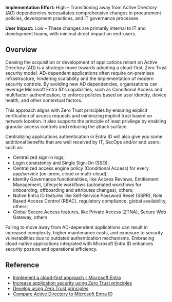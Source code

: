 **Implementation Effort:** High – Transitioning away from Active Directory (AD) dependencies necessitates comprehensive changes in procurement policies, development practices, and IT governance processes.&#x20;

**User Impact:** Low – These changes are primarily internal to IT and development teams, with minimal direct impact on end-users.

## Overview

Ceasing the acquisition or development of applications reliant on Active Directory (AD) is a strategic move towards adopting a cloud-first, Zero Trust security model. AD-dependent applications often require on-premises infrastructure, hindering scalability and the implementation of modern security controls. By avoiding new AD dependencies, organizations can leverage Microsoft Entra ID's capabilities, such as Conditional Access and multifactor authentication, to enforce policies based on user identity, device health, and other contextual factors.&#x20;

This approach aligns with Zero Trust principles by ensuring explicit verification of access requests and minimizing implicit trust based on network location. It also supports the principle of least privilege by enabling granular access controls and reducing the attack surface.&#x20;

Centralizing applications authentication in Entra ID will also give you some additional benefits that are well received by IT, SecOps and/or end users, such as:
- Centralized sign-in logs;
- Login consistency and Single Sign-On (SSO);
- Centralized access engine policy (Conditional Access) for every app/service (on-prem, cloud or multi-cloud);
- Identity Governance functionalities, like Access Reviews, Entitlement Management, Lifecycle workflows (automated workflows for onboarding, offboarding and attributes changes), others;
- Native Entra ID features like Self-Service Password Reset (SSPR), Role Based Access Control (RBAC), regulatory compliance, global availability, others;
- Global Secure Access features, like Private Access (ZTNA), Secure Web Gateway, others.

Failing to move away from AD-dependent applications can result in increased complexity, higher maintenance costs, and exposure to security vulnerabilities due to outdated authentication mechanisms. Embracing cloud-native applications integrated with Microsoft Entra ID enhances security posture and operational efficiency.

## Reference

* [Implement a cloud-first approach - Microsoft Entra](https://learn.microsoft.com/entra/architecture/road-to-the-cloud-implement)
* [Increase application security using Zero Trust principles](https://learn.microsoft.com/entra/identity-platform/zero-trust-for-developers)
* [Develop using Zero Trust principles](https://learn.microsoft.com/security/zero-trust/develop/overview)
* [Compare Active Directory to Microsoft Entra ID](https://learn.microsoft.com/entra/fundamentals/compare)